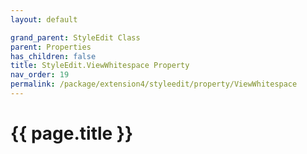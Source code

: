 ```yaml
---
layout: default

grand_parent: StyleEdit Class
parent: Properties
has_children: false
title: StyleEdit.ViewWhitespace Property
nav_order: 19
permalink: /package/extension4/styleedit/property/ViewWhitespace
---
```

# {{ page.title }}